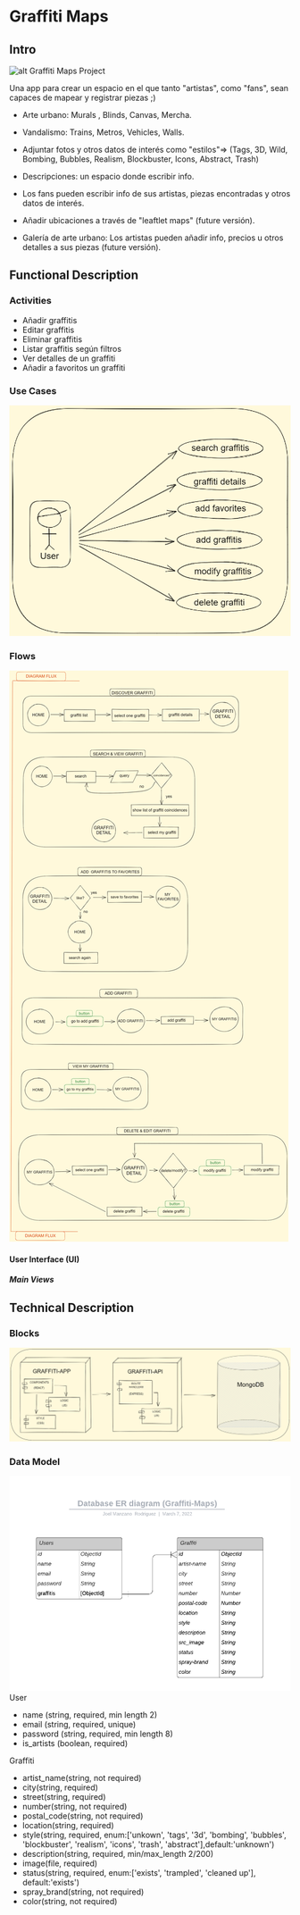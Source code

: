 # Graffiti Maps

## Intro 

![alt Graffiti Maps Project](https://media.giphy.com/media/FNsYe52dbYLS0/giphy.gif)

Una app para crear un espacio en el que
tanto "artistas", como "fans", sean capaces de 
mapear y registrar piezas ;)

- Arte urbano: Murals , Blinds, Canvas, Mercha.
- Vandalismo: Trains, Metros, Vehicles, Walls. 

- Adjuntar fotos y otros datos de interés como 
"estilos"=> (Tags, 3D, Wild, Bombing, Bubbles, 
Realism, Blockbuster, Icons, Abstract, Trash)

- Descripciones: un espacio donde escribir info.

- Los fans pueden escribir info de sus artistas, 
piezas encontradas y otros datos de interés.

- Añadir ubicaciones a través de "leaftlet maps" (future versión).

- Galería de arte urbano: Los artistas pueden añadir info, precios u otros
detalles a sus piezas (future versión).


## Functional Description

### Activities

- Añadir graffitis
- Editar graffitis
- Eliminar graffitis
- Listar graffitis según filtros
- Ver detalles de un graffiti
- Añadir a favoritos un graffiti

<!-- Encuentra, visita y comparte los graffitis de tu ciudad.
Los usuarios podrán compartir los graffitis que mas les gusten así como los suyos propios. Podrán compartir imagenes, descripciones, ubicaciones y otro tipo de información. Actualizar la información modificando sus publicaciones. -->

### Use Cases
![alt Use Cases](./images/use-cases.png)

### Flows

![alt flows](./images/flux-diagram.png)
<!-- Revisar del tercero para abajo (no hacerlo mucho más complejo, solo más lógico) -->

#### User Interface (UI)

##### Main Views

<!-- ![alt Main Views](./images/  .png) <=// añadir imagen; -->
<!-- Para mañana -->

## Technical Description

### Blocks
![alt blocks](./images/Blocks.png)
### Data Model
![alt Database](./images/er-diagram.png)
User
- name (string, required, min length 2)
- email (string, required, unique)
- password (string, required, min length 8)
- is_artists (boolean, required)

Graffiti
- artist_name(string, not required)
- city(string, required)
- street(string, required)
- number(string, not required)
- postal_code(string, not required)
- location(string, required)
- style(string, required, enum:['unkown', 'tags', '3d', 'bombing',   'bubbles', 'blockbuster', 'realism', 'icons', 'trash', 'abstract'],default:'unknown')
- description(string, required, min/max_length 2/200)
- image(file, required)
- status(string, required, enum:['exists', 'trampled', 'cleaned up'], default:'exists') 
- spray_brand(string, not required)
- color(string, not required)


<!-- TODO:
data
wireframes
Review flows with UX/UI student
-->